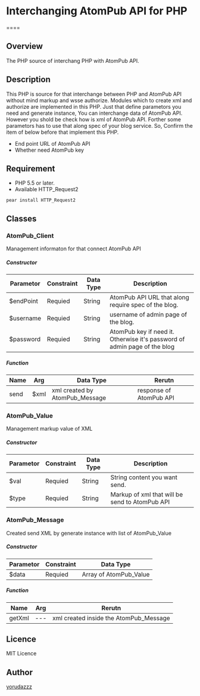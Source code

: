 # Interchanging AtomPub API for PHP
====

## Overview
The PHP source of interchang PHP with AtomPub API.

## Description
This PHP is source for that interchange between PHP and AtomPub API without mind markup and wsse authorize.
Modules which to create xml and authorize are implemented in this PHP.
Just that define parametors you need and generate instance,
You can interchange data of AtomPub API.
However you shold be check how is xml of AtomPub API.
Forther some parametors has to use  that along spec of your blog service.
So, Confirm the item of below before that implement this PHP.

* End point URL of AtomPub API
* Whether need AtomPub key

## Requirement
* PHP 5.5 or later.
* Available HTTP_Request2
```
pear install HTTP_Request2
```
## Classes
### AtomPub_Client
Management informaton for that connect AtomPub API
##### Constructor
| Parametor | Constraint | Data Type | Description | 
|---|---|---|---|
| $endPoint | Requied | String | AtomPub API URL that along require spec of the blog. | 
| $username | Requied | String | username of admin page of the blog. | 
| $password | Requied | String | AtomPub key if need it. Otherwise it's password of admin page of the blog | 
##### Function
| Name | Arg | Data Type| Rerutn |
|---|---|---|---|
| send | $xml | xml created by AtomPub_Message | response of AtomPub API |


### AtomPub_Value
Management markup value of XML
##### Constructor
| Parametor | Constraint | Data Type | Description | 
|---|---|---|---|
| $val | Requied | String | String content you want send. | 
| $type | Requied | String | Markup of xml that will be send to AtomPub API | 

### AtomPub_Message
Created send XML by generate instance with list of AtomPub_Value
##### Constructor
| Parametor | Constraint | Data Type |
|---|---|---|
| $data | Requied | Array of AtomPub_Value |
##### Function
| Name | Arg | Rerutn |
|---|---|---|
| getXml | --- | xml created inside the AtomPub_Message  |


## Licence

MIT Licence

## Author

[yorudazzz](https://github.com/yorudazzz)